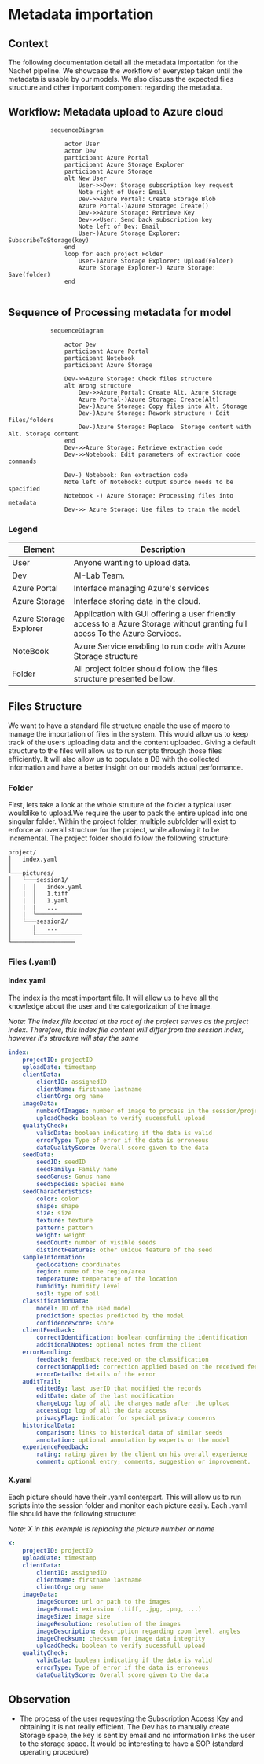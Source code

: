 # Metadata importation


## Context

The following documentation detail all the metadata importation for the Nachet
pipeline. We showcase the workflow of everystep taken until the metadata is
usable by our models. We also discuss the expected files structure and other
important component regarding the metadata.


## Workflow: Metadata upload to Azure cloud 
``` mermaid  
            sequenceDiagram
                
                actor User
                actor Dev
                participant Azure Portal
                participant Azure Storage Explorer
                participant Azure Storage
                alt New User
                    User->>Dev: Storage subscription key request 
                    Note right of User: Email
                    Dev->>Azure Portal: Create Storage Blob
                    Azure Portal-)Azure Storage: Create()
                    Dev->>Azure Storage: Retrieve Key
                    Dev->>User: Send back subscription key
                    Note left of Dev: Email
                    User-)Azure Storage Explorer: SubscribeToStorage(key)
                end
                loop for each project Folder
                    User-)Azure Storage Explorer: Upload(Folder)
                    Azure Storage Explorer-) Azure Storage: Save(folder)
                end
                
``` 
## Sequence of Processing metadata for model

``` mermaid  
            sequenceDiagram

                actor Dev
                participant Azure Portal
                participant Notebook
                participant Azure Storage

                Dev->>Azure Storage: Check files structure
                alt Wrong structure
                    Dev->>Azure Portal: Create Alt. Azure Storage
                    Azure Portal-)Azure Storage: Create(Alt)
                    Dev-)Azure Storage: Copy files into Alt. Storage
                    Dev-)Azure Storage: Rework structure + Edit files/folders
                    Dev-)Azure Storage: Replace  Storage content with Alt. Storage content
                end
                Dev->>Azure Storage: Retrieve extraction code
                Dev->>Notebook: Edit parameters of extraction code commands
                
                Dev-) Notebook: Run extraction code
                Note left of Notebook: output source needs to be specified
                Notebook -) Azure Storage: Processing files into metadata
                Dev->> Azure Storage: Use files to train the model
``` 

### Legend
|Element|Description|
|-------|-----------|
| User | Anyone wanting to upload data. |
| Dev | AI-Lab Team. |
| Azure Portal | Interface managing Azure's services|
| Azure Storage | Interface storing data in the cloud. |
| Azure Storage Explorer | Application with GUI offering a user friendly access to a Azure Storage without granting full acess To the Azure Services. |
| NoteBook | Azure Service enabling to run code with Azure Storage structure|
| Folder | All project folder should follow the files structure presented bellow. |

## Files Structure

We want to have a standard file structure enable the use of macro to manage the
importation of files in the system. This would allow us to keep track  of the
users uploading data and the content uploaded. Giving a default structure to the
files will allow us to run scripts through those files efficiently. It will also
allow us to populate a DB with the collected information and have a better
insight on our models actual performance. 

### Folder

First, lets take a look at the whole struture of the folder a typical user
wouldlike to upload.We require the user to pack the entire upload into one
singular folder. Within the project folder, multiple subfolder will exist to
enforce an overall structure for the project, while allowing it to be
incremental. The project folder should follow the following structure:
```
project/
│   index.yaml  
│
└───pictures/
│   └───session1/
│   |  │   index.yaml
│   |  │   1.tiff
│   |  │   1.yaml
│   |  |   ...
│   |  └─────────────
│   └───session2/
│      |   ...
│      └─────────────
└──────────────────
```
### Files (.yaml)
#### Index.yaml

The index is the most important file. It will allow us to have all the knowledge
about the user and the categorization of the image.

*Note: The index file located at the root of the project serves as the project
index. Therefore, this index file content will differ from the session index,
however it's structure will stay the same*

```yaml
index:
    projectID: projectID
    uploadDate: timestamp
    clientData:
        clientID: assignedID
        clientName: firstname lastname
        clientOrg: org name
    imageData:
        numberOfImages: number of image to process in the session/project
        uploadCheck: boolean to verify sucessfull upload
    qualityCheck:
        validData: boolean indicating if the data is valid
        errorType: Type of error if the data is erroneous
        dataQualityScore: Overall score given to the data
    seedData: 
        seedID: seedID
        seedFamily: Family name
        seedGenus: Genus name
        seedSpecies: Species name
    seedCharacteristics:
        color: color
        shape: shape
        size: size
        texture: texture
        pattern: pattern
        weight: weight
        seedCount: number of visible seeds
        distinctFeatures: other unique feature of the seed
    sampleInformation:
        geoLocation: coordinates
        region: name of the region/area
        temperature: temperature of the location
        humidity: humidity level
        soil: type of soil
    classificationData:
        model: ID of the used model
        prediction: species predicted by the model
        confidenceScore: score
    clientFeedback:
        correctIdentification: boolean confirming the identification
        additionalNotes: optional notes from the client 
    errorHandling:
        feedback: feedback received on the classification 
        correctionApplied: correction applied based on the received feedback
        errorDetails: details of the error
    auditTrail:
        editedBy: last userID that modified the records
        editDate: date of the last modification
        changeLog: log of all the changes made after the upload
        accessLog: log of all the data access
        privacyFlag: indicator for special privacy concerns
    historicalData:
        comparison: links to historical data of similar seeds
        annotation: optional annotation by experts or the model
    experienceFeedback:
        rating: rating given by the client on his overall experience
        comment: optional entry; comments, suggestion or improvement.
```
#### X.yaml

Each picture should have their .yaml conterpart. This will allow us to run
scripts into the session folder and monitor each picture easily. Each .yaml file
should have the following structure:

*Note: X in this exemple is replacing the picture number or name*

```yaml
X:
    projectID: projectID
    uploadDate: timestamp
    clientData:
        clientID: assignedID
        clientName: firstname lastname
        clientOrg: org name
    imageData:
        imageSource: url or path to the images
        imageFormat: extension (.tiff, .jpg, .png, ...)
        imageSize: image size
        imageResolution: resolution of the images
        imageDescription: description regarding zoom level, angles
        imageChecksum: checksum for image data integrity
        uploadCheck: boolean to verify sucessfull upload
    qualityCheck:
        validData: boolean indicating if the data is valid
        errorType: Type of error if the data is erroneous
        dataQualityScore: Overall score given to the data
```

## Observation

- The process of the user requesting the Subscription Access Key and obtaining
  it is not really efficient. The Dev has to manually create Storage space, the
  key is sent by email and no information links the user to the storage space.
  It would be interesting to have a SOP (standard operating procedure)
